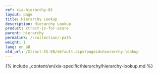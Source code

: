 ```yaml
---
ref: xia-hierarchy-01
layout: page
title: Hierarchy Lookup
description: Hierarchy Lookup
product: xtract-is-for-azure
parent: hierarchy
permalink: /:collection/:path
weight: 1
lang: en_GB
old_url: /Xtract-IS-EN/default.aspx?pageid=hierarchy-lookup
---
```

{% include _content/en/xis-specific/hierarchy/hierarchy-lookup.md %}
